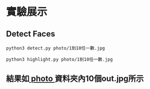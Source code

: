 # 實驗展示
## Detect Faces
`python3 detect.py photo/1到10任一數.jpg`


`python3 highlight.py photo/1到10任一數.jpg`
## 結果如[ photo ](https://github.com/x1001000/Cloud-AI-Pi/tree/master/Cloud/photo)資料夾內10個out.jpg所示